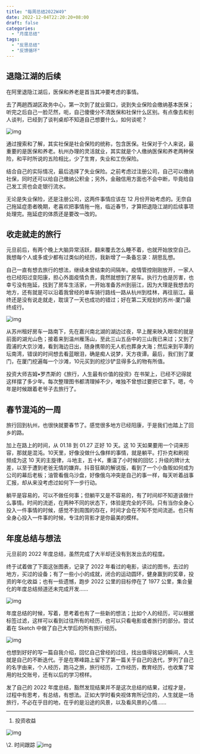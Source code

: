 ```yaml
---
title: "每周总结2022W49"
date: 2022-12-04T22:20:20+08:00
draft: false
categories:
  - "月度总结"
tags:
  - "反思总结"
  - "反馈循环"
---
```


## 退隐江湖的后续

在阿里退隐江湖后，医保和养老是首当其冲要考虑的事情。

去了两趟西湖区政务中心，第一次到了就业窗口，说到失业保险会缴纳基本医保；听完之后自己一脸茫然，呃，自己傻傻分不清医保和社保什么区别。有点像去和别人谈判，已经到了谈判桌却不知道自己想要什么，如何谈呢？

![img](https://cdn.nlark.com/yuque/0/2023/png/177619/1675665529070-7dba2f86-e15d-4deb-b2f6-792e2999c379.png)

通过搜索和了解，其实社保是社会保险的统称，包含医保。社保对于个人来说，最重要的是医保和养老。杭州办理的灵活就业，其实就是个人缴纳医保和养老两种保险，和平时所说的五险相比，少了生育，失业和工伤保险。

结合自己的实际情况，最后选择了失业保险。之前考虑过注册公司，自己可以缴纳社保，同时还可以给自己缴纳公积金；另外，金融信用方面也不会中断，毕竟给自己发工资也会走银行流水。

无论是失业保险，还是注册公司，这两件事情应该在 12 月份开始考虑的。无奈自己拖延症患者晚期，老喜欢把事情拖一拖，临近春节，才算把退隐江湖的后续事项处理完。拖延症的体质还是要改一改的。

## 收走就走的旅行

元旦前后，有两个晚上大脑异常活跃，翻来覆去怎么睡不着，也就开始放空自己。我想每个人或多或少都有过类似的经历，我新增了一条备忘录：胡思乱想。

自己一直有想去旅行的想法，继续未曾结束的间隔年。疫情管控刚刚放开，一家人也已经阳过变阳康，担心外面疫情负责，竟然就想到了房车。执行力也是厉害，也幸亏没有拖延，找到了房车生活家，一开始准备苏州到丽江，因为大理是我想去的地方，还有就是可以沿着我曾经的单车骑行路线一路从杭州到桂林，再往丽江。最终还是没有说走就走，耽误了一天也成功的错过；好在第二天规划的苏州-厦门最终成行。

![img](https://cdn.nlark.com/yuque/0/2023/png/177619/1675666297642-6387d7a7-fc2a-4dbb-9765-5cac98f02989.png)

从苏州租好房车一路南下，先在嘉兴南北湖的湖边过夜，早上醒来映入眼帘的就是前面的湖光山色；接着来到温州雁荡山，至此三山五岳中的三山我已来过；又到了霞浦的大京沙滩，看到海边日出，随身携带的无人机也葬身大海；然后来到平潭的坛南湾，错误的时间想去看蓝眼泪，确是痴人说梦，天方夜谭。最后，我们到了厦门，在厦门挖遍每一个沙滩，10元买到的挖沙铲显得多么的物有所值。

投资大师吉姆•罗杰斯的《旅行，人生最有价值的投资》在书架上，已经不记得就这样摆了多少年。每次整理图书都清理掉不少，唯独不曾想过要把它拿下。嗯，今年是时候跟着老爷子去旅行了。

## 春节混沌的一周

旅行回到杭州，也很快就要春节了。感觉很多地方已经阳康，于是我们也踏上了回乡的路。

加上在路上的时间，从 01.18 到 01.27 正好 10 天。这 10 天如果要用一个词来形容，那就是混沌。10天里，好像没做什么像样的事情，就是躺平。打扑克和刷视频成为这 10 天的主旋律，斗地主，五十K，重温了小时候的回忆；升级的牌计太差，以至于遭到老爸无情的嫌弃。抖音狂飙的解说版，看到了一个小鱼贩如何成为公司的幕后老板；油管看俄乌沙盘，好像俄乌冲突是自己的事一样，每天听着战事汇报，却从来没考虑过如何下一步行动。

躺平是容易的，可以不做任何事；但躺平又是不容易的，有了时间却不知道该做什么事情。时间的流逝，在两种不同的状态下，体验是完全的不同。只有当你全身心投入一件事情的时候，感觉不到周围的存在，时间才会在不知不觉间流逝。也只有全身心投入一件事的时候，专注的背影才是你最美的模样。

## 年度总结与想法

元旦前的 2022 年度总结，虽然完成了大半却还没有到发出去的程度。

终于试着做了下面这张图表，记录了 2022 年看过的电影，读过的图书，去过的地方，买过的设备；有了一些小小的成就，闭合的运动圆环，健身赢到的奖章，投资的年化收益；也有一些遗憾，跑步 2022 公里的目标停在了 1977 公里，集合量化的年度总结频道还未完成开发……

![img](https://cdn.nlark.com/yuque/0/2023/jpeg/177619/1675653557157-b400dfec-ebe8-45fd-a78f-9c4939812e1c.jpeg)

年度总结的时候，写着，思考着也有了一些新的想法；比如个人的经历，可以根据标签过滤，这样可以看到过往所有的经历，也可以只看电影或者旅行的部分。尝试着在 Sketch 中做了自己大学后的所有旅行经历。

![img](https://cdn.nlark.com/yuque/0/2023/png/177619/1675655961460-ded441df-72ce-4909-8519-fabec3db0202.png)

也想到好好的写一篇自我介绍，回忆自己曾经的过往，找出值得铭记的瞬间，人生就是自己的不断迭代。于是在寒峰路上留下了第一篇关于自己的迭代，罗列了自己的名字由来，个人经历，跑马之旅，旅行经历，工作经历，教育经历，也收集了常用的社交账号，还有以后的学习榜样。

发了自己的 2022 年度总结，豁然发现结果并不是这次总结的结果，过程才是，过程中有思考，有总结，有想法。正如大学时看央视体育所记住的，人生就是一场旅行，不必在乎目的地，在乎的是沿途的风景，以及看风景的心情……

------

1. 投资收益

![img](https://cdn.nlark.com/yuque/0/2023/png/177619/1675649072946-b717ea97-47ab-42ca-944f-317bbd3e6566.png)


\2. 时间跟踪
![img](https://cdn.nlark.com/yuque/0/2023/png/177619/1675648031452-24cbd8b3-cb62-4a91-aa7f-fdc4c6d8b2c4.png)
